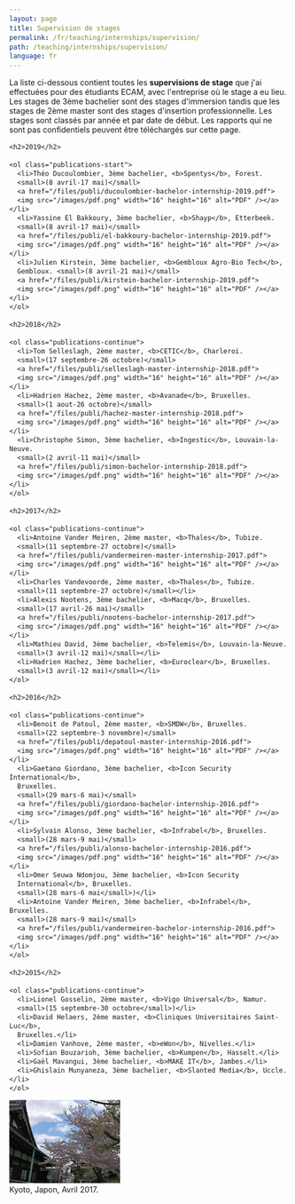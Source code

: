 ```yaml
---
layout: page
title: Supervision de stages
permalink: /fr/teaching/internships/supervision/
path: /teaching/internships/supervision/
language: fr
---
```


<div class="page-col-wrapper">
  <div class="page-col page-col-1">
    <p>La liste ci-dessous contient toutes les <b>supervisions de stage</b> que
    j'ai effectuées pour des étudiants ECAM, avec l'entreprise où le stage a eu
    lieu. Les stages de 3ème bachelier sont des stages d'immersion tandis que
    les stages de 2ème master sont des stages d'insertion professionnelle. Les
    stages sont classés par année et par date de début. Les rapports qui ne sont
    pas confidentiels peuvent être téléchargés sur cette page.</p>

    <h2>2019</h2>

    <ol class="publications-start">
      <li>Théo Ducoulombier, 3ème bachelier, <b>Spentys</b>, Forest.
      <small>(8 avril-17 mai)</small>
      <a href="/files/publi/ducoulombier-bachelor-internship-2019.pdf">
      <img src="/images/pdf.png" width="16" height="16" alt="PDF" /></a></li>
      <li>Yassine El Bakkoury, 3ème bachelier, <b>Shayp</b>, Etterbeek.
      <small>(8 avril-17 mai)</small>
      <a href="/files/publi/el-bakkoury-bachelor-internship-2019.pdf">
      <img src="/images/pdf.png" width="16" height="16" alt="PDF" /></a></li>
      <li>Julien Kirstein, 3ème bachelier, <b>Gembloux Agro-Bio Tech</b>,
      Gembloux. <small>(8 avril-21 mai)</small>
      <a href="/files/publi/kirstein-bachelor-internship-2019.pdf">
      <img src="/images/pdf.png" width="16" height="16" alt="PDF" /></a></li>
    </ol>

    <h2>2018</h2>

    <ol class="publications-continue">
      <li>Tom Selleslagh, 2ème master, <b>CETIC</b>, Charleroi.
      <small>(17 septembre-26 octobre)</small>
      <a href="/files/publi/selleslagh-master-internship-2018.pdf">
      <img src="/images/pdf.png" width="16" height="16" alt="PDF" /></a></li>
      <li>Hadrien Hachez, 2ème master, <b>Avanade</b>, Bruxelles.
      <small>(1 aout-26 octobre)</small>
      <a href="/files/publi/hachez-master-internship-2018.pdf">
      <img src="/images/pdf.png" width="16" height="16" alt="PDF" /></a></li>
      <li>Christophe Simon, 3ème bachelier, <b>Ingestic</b>, Louvain-la-Neuve.
      <small>(2 avril-11 mai)</small>
      <a href="/files/publi/simon-bachelor-internship-2018.pdf">
      <img src="/images/pdf.png" width="16" height="16" alt="PDF" /></a></li>
    </ol>

    <h2>2017</h2>

    <ol class="publications-continue">
      <li>Antoine Vander Meiren, 2ème master, <b>Thales</b>, Tubize.
      <small>(11 septembre-27 octobre)</small>
      <a href="/files/publi/vandermeiren-master-internship-2017.pdf">
      <img src="/images/pdf.png" width="16" height="16" alt="PDF" /></a></li>
      <li>Charles Vandevoorde, 2ème master, <b>Thales</b>, Tubize.
      <small>(11 septembre-27 octobre)</small></li>
      <li>Alexis Nootens, 3ème bachelier, <b>Macq</b>, Bruxelles.
      <small>(17 avril-26 mai)</small>
      <a href="/files/publi/nootens-bachelor-internship-2017.pdf">
      <img src="/images/pdf.png" width="16" height="16" alt="PDF" /></a></li>
      <li>Mathieu David, 3ème bachelier, <b>Telemis</b>, Louvain-la-Neuve.
      <small>(3 avril-12 mai)</small></li>
      <li>Hadrien Hachez, 3ème bachelier, <b>Euroclear</b>, Bruxelles.
      <small>(3 avril-12 mai)</small></li>
    </ol>

    <h2>2016</h2>

    <ol class="publications-continue">
      <li>Benoit de Patoul, 2ème master, <b>SMDW</b>, Bruxelles.
      <small>(22 septembre-3 novembre)</small>
      <a href="/files/publi/depatoul-master-internship-2016.pdf">
      <img src="/images/pdf.png" width="16" height="16" alt="PDF" /></a></li>
      <li>Gaetano Giordano, 3ème bachelier, <b>Icon Security International</b>,
      Bruxelles.
      <small>(29 mars-6 mai)</small>
      <a href="/files/publi/giordano-bachelor-internship-2016.pdf">
      <img src="/images/pdf.png" width="16" height="16" alt="PDF" /></a></li>
      <li>Sylvain Alonso, 3ème bachelier, <b>Infrabel</b>, Bruxelles.
      <small>(28 mars-9 mai)</small>
      <a href="/files/publi/alonso-bachelor-internship-2016.pdf">
      <img src="/images/pdf.png" width="16" height="16" alt="PDF" /></a></li>
      <li>Omer Seuwa Ndomjou, 3ème bachelier, <b>Icon Security
      International</b>, Bruxelles.
      <small>(28 mars-6 mai</small>)</li>
      <li>Antoine Vander Meiren, 3ème bachelier, <b>Infrabel</b>, Bruxelles.
      <small>(28 mars-9 mai)</small>
      <a href="/files/publi/vandermeiren-bachelor-internship-2016.pdf">
      <img src="/images/pdf.png" width="16" height="16" alt="PDF" /></a></li>
    </ol>

    <h2>2015</h2>

    <ol class="publications-continue">
      <li>Lionel Gosselin, 2ème master, <b>Vigo Universal</b>, Namur.
      <small>(15 septembre-30 octobre</small>)</li>
      <li>David Helaers, 2ème master, <b>Cliniques Universitaires Saint-Luc</b>,
      Bruxelles.</li>
      <li>Damien Vanhove, 2ème master, <b>eWon</b>, Nivelles.</li>
      <li>Sofian Bouzarioh, 3ème bachelier, <b>Kumpen</b>, Hasselt.</li>
      <li>Gaël Mavangui, 3ème bachelier, <b>MAKE IT</b>, Jambes.</li>
      <li>Ghislain Munyaneza, 3ème bachelier, <b>Slanted Media</b>, Uccle.</li>
    </ol>
  </div>
  <div class="page-col page-col-2">
    <p><img src="/images/kyoto.jpg" alt="Kyoto, Japon, Avril 2017."
    width="200" height="150" /><br />Kyoto, Japon, Avril 2017.</p>
  </div>
</div>
